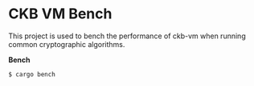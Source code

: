 # CKB VM Bench

This project is used to bench the performance of ckb-vm when running common cryptographic algorithms.

**Bench**

```sh
$ cargo bench
```
